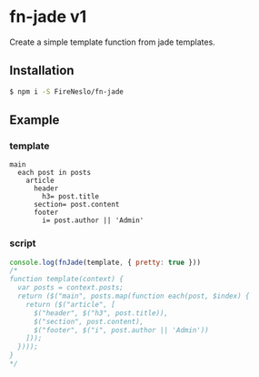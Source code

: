 # fn-jade v1

Create a simple template function from jade templates.

## Installation
```bash
$ npm i -S FireNeslo/fn-jade
```

## Example
### template
```jade
main
  each post in posts
    article
      header
        h3= post.title
      section= post.content
      footer
        i= post.author || 'Admin'
```
### script
```js
console.log(fnJade(template, { pretty: true }))
/*
function template(context) {
  var posts = context.posts;
  return ($("main", posts.map(function each(post, $index) {
    return ($("article", [
      $("header", $("h3", post.title)),
      $("section", post.content),
      $("footer", $("i", post.author || 'Admin'))
    ]));
  })));
}
*/
```
